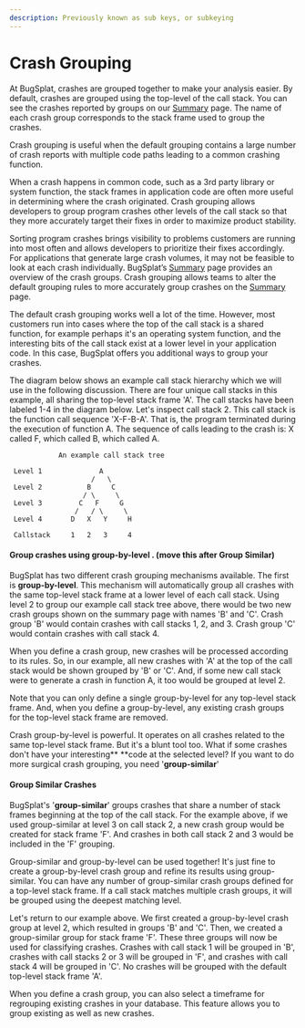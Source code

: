 ```yaml
---
description: Previously known as sub keys, or subkeying
---
```


# Crash Grouping

At BugSplat, crashes are grouped together to make your analysis easier.   By default, crashes are grouped using the top-level of the call stack.  You can see the crashes reported by groups on our [Summary](https://app.bugsplat.com/v2/summary) page.  The name of each crash group corresponds to the stack frame used to group the crashes.

Crash grouping is useful when the default grouping contains a large number of crash reports with multiple code paths leading to a common crashing function.

When a crash happens in common code, such as a 3rd party library or system function,  the stack frames in application code are often more useful in determining where the crash originated. Crash grouping allows developers to group program crashes other levels of the call stack so that they more accurately target their fixes in order to maximize product stability.

Sorting program crashes brings visibility to problems customers are running into most often and allows developers to prioritize their fixes accordingly. For applications that generate large crash volumes, it may not be feasible to look at each crash individually. BugSplat’s [Summary](https://app.bugsplat.com/v2/summary) page provides an overview of the crash groups. Crash grouping allows teams to alter the default grouping rules to more accurately group crashes on the [Summary](https://app.bugsplat.com/v2/summary) page.





The default crash grouping works well a lot of the time.  However, most customers run into cases where the top of the call stack is a shared function, for example perhaps it's an operating system function, and the interesting bits of the call stack exist at a lower level in your application code.  In this case, BugSplat offers you additional ways to group your crashes.

The diagram below shows an example call stack hierarchy which we will use in the following discussion.  There are four unique call stacks in this example, all sharing the top-level stack frame 'A'. The call stacks have been labeled 1-4 in the diagram below.   Let's inspect call stack 2.  This call stack is the function call sequence 'X-F-B-A'.  That is, the program terminated during the execution of function A.    The sequence of calls leading to the crash is:  X called F, which called B, which called A.

```
            An example call stack tree
           
 Level 1              A
                    /   \
 Level 2           B     C
                  / \     \
 Level 3         C   F     G
                /   / \     \
 Level 4       D   X   Y     H
 
 Callstack     1   2   3     4
```

#### Group crashes using group-by-level . (move this after Group Similar)

BugSplat has two different crash grouping mechanisms available.  The first is **group-by-level**.  This mechanism will automatically group all crashes with the same top-level stack frame at a lower level of each call stack.  Using level 2 to group our example call stack tree above, there would be two new crash groups shown on the summary page with names 'B' and 'C'.  Crash group 'B' would contain crashes with call stacks 1, 2, and 3.  Crash group 'C' would contain crashes with call stack 4. &#x20;

When you define a crash group, new crashes will be processed according to its rules.   So, in our example, all new crashes with 'A' at the top of the call stack would be shown grouped by 'B' or 'C'.  And, if some new call stack were to generate a crash in function A, it too would be grouped at level 2.&#x20;

Note that you can only define a single group-by-level for any top-level stack frame.  And, when you define a group-by-level, any existing crash groups for the top-level stack frame are removed.

Crash group-by-level is powerful.  It operates on all crashes related to the same top-level stack frame.  But it's a blunt tool too.  What if some crashes don't have your interesting** **code at the selected level?  If you want to do more surgical crash grouping, you need '**group-similar**'

#### Group Similar Crashes&#x20;

BugSplat's '**group-similar**' groups crashes that share a number of stack frames beginning at the top of the call stack.  For the example above, if we used group-similar at level 3 on call stack 2, a new crash group would be created for stack frame 'F'.  And crashes in both call stack 2 and 3 would be included in the 'F' grouping.

Group-similar and group-by-level can be used together!  It's just fine to create a group-by-level crash group and refine its results using group-similar.  You can have any number of group-similar crash groups defined for a top-level stack frame.  If a call stack matches multiple crash groups, it will be grouped using the deepest matching level.

Let's return to our example above.  We first created a group-by-level crash group at level 2, which resulted in groups 'B' and 'C'.  Then, we created a group-similar group for stack frame 'F'.  These three groups will now be used for classifying crashes.  Crashes with call stack 1 will be grouped in 'B',  crashes with call stacks 2 or 3 will be grouped in 'F', and crashes with call stack 4 will be grouped in 'C'.  No crashes will be grouped with the default top-level stack frame 'A'.

When you define a crash group, you can also select a timeframe for regrouping existing crashes in your database.  This feature allows you to group existing as well as new crashes.

##

##
